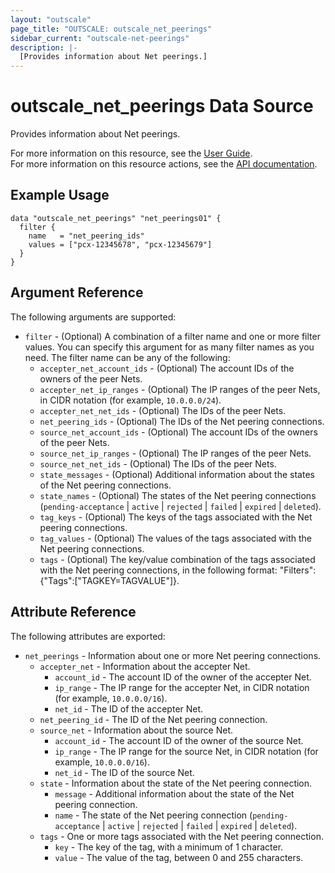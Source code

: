 ```yaml
---
layout: "outscale"
page_title: "OUTSCALE: outscale_net_peerings"
sidebar_current: "outscale-net-peerings"
description: |-
  [Provides information about Net peerings.]
---
```


# outscale_net_peerings Data Source

Provides information about Net peerings.

For more information on this resource, see the [User Guide](https://docs.outscale.com/en/userguide/About-VPC-Peering-Connections.html).  
For more information on this resource actions, see the [API documentation](https://docs.outscale.com/api#3ds-outscale-api-netpeering).

## Example Usage

```hcl
data "outscale_net_peerings" "net_peerings01" {
  filter {
    name   = "net_peering_ids"
    values = ["pcx-12345678", "pcx-12345679"]
  }    
}
```

## Argument Reference

The following arguments are supported:

* `filter` - (Optional) A combination of a filter name and one or more filter values. You can specify this argument for as many filter names as you need. The filter name can be any of the following:
    * `accepter_net_account_ids` - (Optional) The account IDs of the owners of the peer Nets.
    * `accepter_net_ip_ranges` - (Optional) The IP ranges of the peer Nets, in CIDR notation (for example, `10.0.0.0/24`).
    * `accepter_net_net_ids` - (Optional) The IDs of the peer Nets.
    * `net_peering_ids` - (Optional) The IDs of the Net peering connections.
    * `source_net_account_ids` - (Optional) The account IDs of the owners of the peer Nets.
    * `source_net_ip_ranges` - (Optional) The IP ranges of the peer Nets.
    * `source_net_net_ids` - (Optional) The IDs of the peer Nets.
    * `state_messages` - (Optional) Additional information about the states of the Net peering connections.
    * `state_names` - (Optional) The states of the Net peering connections (`pending-acceptance` \| `active` \| `rejected` \| `failed` \| `expired` \| `deleted`).
    * `tag_keys` - (Optional) The keys of the tags associated with the Net peering connections.
    * `tag_values` - (Optional) The values of the tags associated with the Net peering connections.
    * `tags` - (Optional) The key/value combination of the tags associated with the Net peering connections, in the following format: &quot;Filters&quot;:{&quot;Tags&quot;:[&quot;TAGKEY=TAGVALUE&quot;]}.

## Attribute Reference

The following attributes are exported:

* `net_peerings` - Information about one or more Net peering connections.
    * `accepter_net` - Information about the accepter Net.
        * `account_id` - The account ID of the owner of the accepter Net.
        * `ip_range` - The IP range for the accepter Net, in CIDR notation (for example, `10.0.0.0/16`).
        * `net_id` - The ID of the accepter Net.
    * `net_peering_id` - The ID of the Net peering connection.
    * `source_net` - Information about the source Net.
        * `account_id` - The account ID of the owner of the source Net.
        * `ip_range` - The IP range for the source Net, in CIDR notation (for example, `10.0.0.0/16`).
        * `net_id` - The ID of the source Net.
    * `state` - Information about the state of the Net peering connection.
        * `message` - Additional information about the state of the Net peering connection.
        * `name` - The state of the Net peering connection (`pending-acceptance` \| `active` \| `rejected` \| `failed` \| `expired` \| `deleted`).
    * `tags` - One or more tags associated with the Net peering connection.
        * `key` - The key of the tag, with a minimum of 1 character.
        * `value` - The value of the tag, between 0 and 255 characters.
